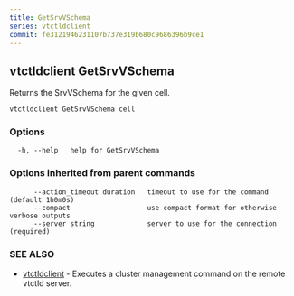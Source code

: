 ```yaml
---
title: GetSrvVSchema
series: vtctldclient
commit: fe3121946231107b737e319b680c9686396b9ce1
---
```

## vtctldclient GetSrvVSchema

Returns the SrvVSchema for the given cell.

```
vtctldclient GetSrvVSchema cell
```

### Options

```
  -h, --help   help for GetSrvVSchema
```

### Options inherited from parent commands

```
      --action_timeout duration   timeout to use for the command (default 1h0m0s)
      --compact                   use compact format for otherwise verbose outputs
      --server string             server to use for the connection (required)
```

### SEE ALSO

* [vtctldclient](../)	 - Executes a cluster management command on the remote vtctld server.

